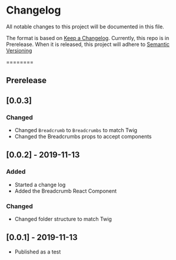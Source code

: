 # Changelog
All notable changes to this project will be documented in this file.

The format is based on [Keep a Changelog](https://keepachangelog.com/en/1.0.0/).
Currently, this repo is in Prerelease.  When it is released, this project will adhere to [Semantic Versioning](https://semver.org/spec/v2.0.0.html)

========
## Prerelease
## [0.0.3]
### Changed
- Changed `Breadcrumb` to `Breadcrumbs` to match Twig
- Changed the Breadcrumbs props to accept components

## [0.0.2] - 2019-11-13
### Added
- Started a change log
- Added the Breadcrumb React Component

### Changed
- Changed folder structure to match Twig

## [0.0.1] - 2019-11-13
- Published as a test

